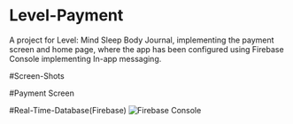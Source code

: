 # Level-Payment
A project for Level: Mind Sleep Body Journal, 
implementing the payment screen and home page, 
where the app has been configured using Firebase Console 
implementing In-app messaging.

#Screen-Shots

#Payment Screen

#Real-Time-Database(Firebase)
![Firebase Console](https://user-images.githubusercontent.com/79468798/182432661-ab678a80-e17d-432e-9ed4-fd2485888721.jpg)
